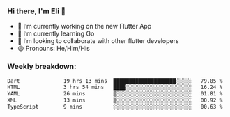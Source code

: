 ### Hi there, I'm Eli 👋
- 🔭 I’m currently working on the new Flutter App
- 🌱 I’m currently learning Go
- 🦄 I’m looking to collaborate with other flutter developers
- 😄 Pronouns: He/Him/His

### Weekly breakdown:
<!--START_SECTION:waka-->

```txt
Dart              19 hrs 13 mins  ████████████████████░░░░░   79.85 %
HTML              3 hrs 54 mins   ████░░░░░░░░░░░░░░░░░░░░░   16.24 %
YAML              26 mins         ▒░░░░░░░░░░░░░░░░░░░░░░░░   01.81 %
XML               13 mins         ▒░░░░░░░░░░░░░░░░░░░░░░░░   00.92 %
TypeScript        9 mins          ░░░░░░░░░░░░░░░░░░░░░░░░░   00.63 %
```

<!--END_SECTION:waka-->
